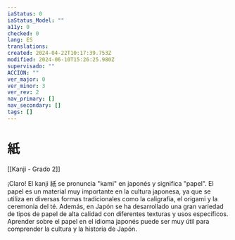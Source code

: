 ```yaml
---
iaStatus: 0
iaStatus_Model: ""
a11y: 0
checked: 0
lang: ES
translations: 
created: 2024-04-22T10:17:39.753Z
modified: 2024-06-10T15:26:25.980Z
supervisado: ""
ACCION: ""
ver_major: 0
ver_minor: 3
ver_rev: 2
nav_primary: []
nav_secondary: []
tags: []
---
```

# 紙

[[Kanji - Grado 2]]

¡Claro! El kanji 紙 se pronuncia "kami" en japonés y significa "papel". El papel es un material muy importante en la cultura japonesa, ya que se utiliza en diversas formas tradicionales como la caligrafía, el origami y la ceremonia del té. Además, en Japón se ha desarrollado una gran variedad de tipos de papel de alta calidad con diferentes texturas y usos específicos. Aprender sobre el papel en el idioma japonés puede ser muy útil para comprender la cultura y la historia de Japón.
